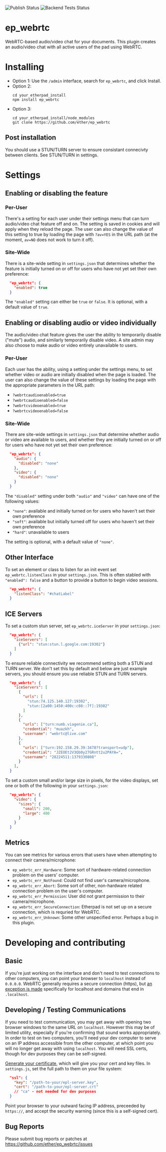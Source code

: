 ![Publish Status](https://github.com/ether/ep_webrtc/workflows/Node.js%20Package/badge.svg) ![Backend Tests Status](https://github.com/ether/ep_webrtc/workflows/Backend%20tests/badge.svg)

ep_webrtc
=========

WebRTC-based audio/video chat for your documents. This plugin creates an
audio/video chat with all active users of the pad using WebRTC.

# Installing

* Option 1: Use the `/admin` interface, search for `ep_webrtc`, and click
  Install.
* Option 2:
  ```shell
  cd your_etherpad_install
  npm install ep_webrtc
  ```
* Option 3:
  ```shell
  cd your_etherpad_install/node_modules
  git clone https://github.com/ether/ep_webrtc
  ```

## Post installation

You should use a STUN/TURN server to ensure consistant connecivty between
clients. See STUN/TURN in settings.

# Settings

## Enabling or disabling the feature

### Per-User

There's a setting for each user under their settings menu that can turn
audio/video chat feature off and on. The setting is saved in cookies and will
apply when they reload the page. The user can also change the value of this
setting to true by loading the page with `?av=YES` in the URL path (at the
moment, `av=NO` does not work to turn it off).

### Site-Wide

There is a site-wide setting in `settings.json` that determines whether the
feature is initially turned on or off for users who have not yet set their own
preference:

```json
  "ep_webrtc": {
    "enabled": true
  }
```

The `"enabled"` setting can either be `true` or `false`. It is optional, with a
default value of `true`.

## Enabling or disabling audio or video individually

The audio/video chat feature gives the user the ability to temporarily disable
("mute") audio, and similarly temporarily disable video. A site admin may also
choose to make audio or video entirely unavailable to users.

### Per-User

Each user has the ability, using a setting under the settings menu, to set
whether video or audio are initially disabled when the page is loaded. The user
can also change the value of these settings by loading the page with the
appropriate parameters in the URL path:

* `?webrtcaudioenabled=true`
* `?webrtcaudioenabled=false`
* `?webrtcvideoenabled=true`
* `?webrtcvideoenabled=false`

### Site-Wide

There are site-wide settings in `settings.json` that determine whether audio or
video are available to users, and whether they are initially turned on or off
for users who have not yet set their own preference:

```json
  "ep_webrtc": {
    "audio": {
      "disabled": "none"
    },
    "video": {
      "disabled": "none"
    }
  }
```

The `"disabled"` setting under both `"audio"` and `"video"` can have one of the
following values:

* `"none"`: available and initially turned on for users who haven't set their
  own preference
* `"soft"`: available but initially turned off for users who haven't set their
  own preference
* `"hard"`: unavailable to users

The setting is optional, with a default value of `"none"`.

## Other Interface

To set an element or class to listen for an init event set
`ep_webrtc.listenClass` in your `settings.json`. This is often stabled with
`"enabled": false` and a button to provide a button to begin video sessions.

```json
  "ep_webrtc": {
    "listenClass": "#chatLabel"
  }
```

## ICE Servers

To set a custom stun server, set `ep_webrtc.iceServer` in your `settings.json`:

```json
  "ep_webrtc": {
    "iceServers": [
      {"url": "stun:stun.l.google.com:19302"}
    ]
  }
```

To ensure reliable connectivity we recommend setting both a STUN and TURN
server. We don't set this by default and below are just example servers, you
should ensure you use reliable STUN and TURN servers.

```json
  "ep_webrtc": {
    "iceServers": [
      {
        "urls": [
          "stun:74.125.140.127:19302",
          "stun:[2a00:1450:400c:c08::7f]:19302"
        ]
      },
      {
        "urls": ["turn:numb.viagenie.ca"],
        "credential": "muazkh",
        "username": "webrtc@live.com"
      },
      {
        "urls": ["turn:192.158.29.39:3478?transport=udp"],
        "credential": "JZEOEt2V3Qb0y27GRntt2u2PAYA=",
        "username": "28224511:1379330808"
      }
    ],
  }
```

To set a custom small and/or large size in pixels, for the video displays, set
one or both of the following in your `settings.json`:

```json
  "ep_webrtc": {
    "video": {
      "sizes": {
        "small": 200,
        "large": 400
      }
    }
  }
```

## Metrics

You can see metrics for various errors that users have when attempting to
connect their camera/microphone:

* `ep_webrtc_err_Hardware`: Some sort of hardware-related connection problem on
  the users' computer.
* `ep_webrtc_err_NotFound`: Could not find user's camera/microphone.
* `ep_webrtc_err_Abort`: Some sort of other, non-hardware related connection
  problem on the user's computer.
* `ep_webrtc_err_Permission`: User did not grant permission to their
  camera/microphone.
* `ep_webrtc_err_SecureConnection`: Etherpad is not set up on a secure
  connection, which is requried for WebRTC.
* `ep_webrtc_err_Unknown`: Some other unspecified error. Perhaps a bug in this
  plugin.

# Developing and contributing

## Basic

If you're just working on the interface and don't need to test connections to
other computers, you can point your browser to `localhost` instead of `0.0.0.0`.
WebRTC generally requires a secure connection (https), but [an exception is
made](https://w3c.github.io/webappsec-secure-contexts/#localhost) specifically
for localhost and domains that end in `.localhost`.

## Developing / Testing Communications

If you need to test communication, you may get away with opening two browser
windows to the same URL on `localhost`. However this may be of limited utility,
especially if you're confirming that sound works appropriately. In order to test
on two computers, you'll need your dev computer to serve on an IP address
accessible from the other computer, at which point you will no longer get away
with using `localhost`. You will need SSL certs, though for dev purposes they
can be self-signed.

[Generate your certificate](https://serverfault.com/a/224127), which will give
you your cert and key files. In `settings.js`, set the full path to them on your
file system:

```json
  "ssl": {
    "key": "/path-to-your/epl-server.key",
    "cert": "/path-to-your/epl-server.crt"
    // "ca" - not needed for dev purposes
  }
```

Point your browser to your outward facing IP address, preceeded by `https://`,
and accept the security warning (since this is a self-signed cert).

## Bug Reports

Please submit bug reports or patches at
https://github.com/ether/ep_webrtc/issues
